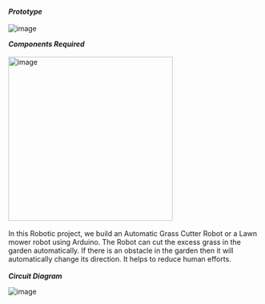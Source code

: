 ***Prototype***
<br>
<br>
![image](https://github.com/Mukilan-Gunasekaran/Automatic-Lawn-Mower/assets/118257070/d4e5e398-490b-44b2-9ac2-612c1413fd1b)

***Components Required***
<br>
<br>
<img width="328" alt="image" src="https://github.com/Mukilan-Gunasekaran/Automatic-Lawn-Mower/assets/118257070/e6e6a794-d20d-4312-b123-04731a7d0aa7">
<br>
<br>
In this Robotic project, we build an Automatic Grass Cutter Robot or a Lawn mower robot using Arduino. The Robot can cut the excess grass in the
garden automatically. If there is an obstacle in the garden then it will automatically change its direction. It helps to reduce human efforts.
<br><br>
***Circuit Diagram***
<br>

![image](https://github.com/Mukilan-Gunasekaran/Automatic-Lawn-Mower/assets/118257070/fe94f934-c221-4ce1-8d07-399da226d05d)


